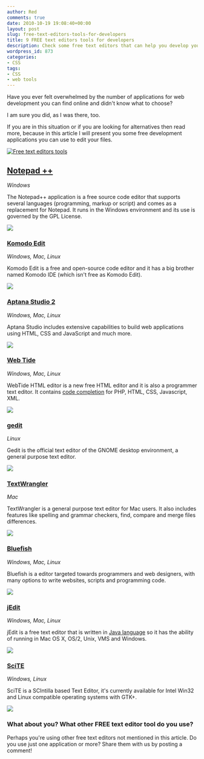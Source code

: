 ```yaml
---
author: Red
comments: true
date: 2010-10-19 19:08:40+00:00
layout: post
slug: free-text-editors-tools-for-developers
title: 9 FREE text editors tools for developers
description: Check some free text editors that can help you develop your websites.
wordpress_id: 873
categories:
- CSS
tags:
- CSS
- web tools
---
```


Have you ever felt overwhelmed by the number of applications for web development you can find online and didn't know what to choose?

I am sure you did, as I was there, too.

If you are in this situation or if you are looking for alternatives then read more, because in this article I will present you some free development applications you can use to edit your files.

[![Free text editors tools](http://www.red-team-design.com/wp-content/uploads/2010/10/free-text-editors.png)](http://www.red-team-design.com/free-text-editors-tools-for-developers)

<!-- more -->

## [Notepad ++](http://notepad-plus-plus.org/download)

_Windows_

The Notepad++ application is a free source code editor that supports several languages (programming, markup or script) and comes as a replacement for Notepad. It runs in the Windows environment and its use is governed by the GPL License.

[![](http://www.red-team-design.com/wp-content/uploads/2010/10/notepad.png)](http://notepad-plus-plus.org/download)


### [Komodo Edit](http://www.activestate.com/komodo-edit)

_Windows, Mac, Linux_

Komodo Edit is a free and open-source code editor and it has a big brother named Komodo IDE (which isn't free as Komodo Edit).

[![](http://www.red-team-design.com/wp-content/uploads/2010/10/komodo.png)](http://www.activestate.com/komodo-edit)

### [Aptana Studio 2](http://www.aptana.com/products/studio2)

_Windows, Mac, Linux_

Aptana Studio includes extensive capabilities to build web applications using HTML, CSS and JavaScript and much more.

[![](http://www.red-team-design.com/wp-content/uploads/2010/10/aptana.png)](http://www.aptana.com/products/studio2/)

### [Web Tide](http://www.webtide.eu/)

_Windows, Mac, Linux_

WebTide HTML editor is a new free HTML editor and it is also a programmer text editor. It contains [code completion](http://en.wikipedia.org/wiki/Autocomplete) for PHP, HTML, CSS, Javascript, XML.

[![](http://www.red-team-design.com/wp-content/uploads/2010/10/webtide.png)](http://www.webtide.eu/)


### [gedit](http://projects.gnome.org/gedit/)

_Linux_

Gedit is the official text editor of the GNOME desktop environment, a general purpose text editor.

[![](http://www.red-team-design.com/wp-content/uploads/2010/10/gedit.png)](http://projects.gnome.org/gedit/)


### [TextWrangler](http://www.barebones.com/products/textwrangler/)

_Mac_

TextWrangler is a general purpose text editor for Mac users. It also includes features like spelling and grammar checkers, find, compare and merge files differences.

[![](http://www.red-team-design.com/wp-content/uploads/2010/10/textwrangler.png)](http://www.barebones.com/products/textwrangler/)

### [Bluefish](http://bluefish.openoffice.nl/)

_Windows, Mac, Linux_

Bluefish is a editor targeted towards programmers and web designers, with many options to write websites, scripts and programming code.

[![](http://www.red-team-design.com/wp-content/uploads/2010/10/bluefish.png)](http://bluefish.openoffice.nl/)

### [jEdit](http://www.jedit.org/)

_Windows, Mac, Linux_

jEdit is a free text editor that is written in [Java language](http://en.wikipedia.org/wiki/Java_%28programming_language%29) so it has the ability of running in Mac OS X, OS/2, Unix, VMS and Windows.

[![](http://www.red-team-design.com/wp-content/uploads/2010/10/jedit.png)](http://www.jedit.org/)


### [SciTE](http://www.scintilla.org/SciTE.html)

_Windows, Linux_

SciTE is a SCIntilla based Text Editor, it's currently available for Intel Win32 and Linux compatible operating systems with GTK+.

[![](http://www.red-team-design.com/wp-content/uploads/2010/10/scite.png)](http://www.scintilla.org/SciTE.html)

### What about you? What other FREE text editor tool do you use?

Perhaps you're using other free text editors not mentioned in this article. Do you use just one application or more? Share them with us by posting a comment!